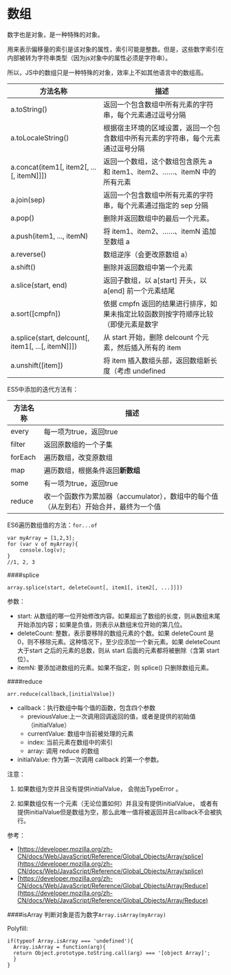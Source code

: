 # 数组

数字也是对象，是一种特殊的对象。

用来表示偏移量的索引是该对象的属性，索引可能是整数。但是，这些数字索引在内部被转为字符串类型（因为js对象中的属性必须是字符串）。

所以，JS中的数组只是一种特殊的对象，效率上不如其他语言中的数组高。

| 方法名称 | 描述 |
| -- | -- |
| a.toString() | 返回一个包含数组中所有元素的字符串，每个元素通过逗号分隔 |
| a.toLocaleString() | 根据宿主环境的区域设置，返回一个包含数组中所有元素的字符串，每个元素通过逗号分隔 |
| a.concat(item1[, item2[, ...[, itemN]]]) | 返回一个数组，这个数组包含原先 a 和 item1、item2、……、itemN 中的所有元素 |
| a.join(sep) | 返回一个包含数组中所有元素的字符串，每个元素通过指定的 sep 分隔 |
| a.pop() | 删除并返回数组中的最后一个元素。 |
| a.push(item1, ..., itemN) | 将 item1、item2、……、itemN 追加至数组 a |
| a.reverse() | 数组逆序（会更改原数组 a） |
| a.shift() | 删除并返回数组中第一个元素 |
| a.slice(start, end) | 返回子数组，以 a[start] 开头，以 a[end] 前一个元素结尾 |
| a.sort([cmpfn]) | 	依据 cmpfn 返回的结果进行排序，如果未指定比较函数则按字符顺序比较（即使元素是数字 |
| a.splice(start, delcount[, item1[, ...[, itemN]]]) | 从 start 开始，删除 delcount 个元素，然后插入所有的 item |
| a.unshift([item]) | 将 item 插入数组头部，返回数组新长度（考虑 undefined |

ES5中添加的迭代方法有：

| 方法名称 | 描述 |
| -- | -- |
| every | 每一项为true，返回true |
| filter | 返回原数组的一个子集 |
| forEach | 遍历数组，改变原数组 |
| map | 遍历数组，根据条件返回**新数组** |
| some | 有一项为true，返回true |
| reduce| 收一个函数作为累加器（accumulator），数组中的每个值（从左到右）开始合并，最终为一个值 |

ES6遍历数组值的方法：```for...of```

    var myArray = [1,2,3];
    for (var v of myArray){	
        console.log(v);
    }
    //1, 2, 3

####splice

    array.splice(start, deleteCount[, item1[, item2[, ...]]])

参数：

* start: 从数组的哪一位开始修改内容。如果超出了数组的长度，则从数组末尾开始添加内容；如果是负值，则表示从数组末位开始的第几位。
* deleteCount: 整数，表示要移除的数组元素的个数。如果 deleteCount 是 0，则不移除元素。这种情况下，至少应添加一个新元素。如果 deleteCount 大于start 之后的元素的总数，则从 start 后面的元素都将被删除（含第 start 位）。
* itemN: 要添加进数组的元素。如果不指定，则 splice() 只删除数组元素。

####reduce

    arr.reduce(callback,[initialValue])

* callback：执行数组中每个值的函数，包含四个参数
  * previousValue:上一次调用回调返回的值，或者是提供的初始值（initialValue）
  * currentValue: 数组中当前被处理的元素
  * index: 当前元素在数组中的索引
  * array: 调用 reduce 的数组
* initialValue: 作为第一次调用 callback 的第一个参数。

注意：

1. 如果数组为空并且没有提供initialValue， 会抛出TypeError 。

2. 如果数组仅有一个元素（无论位置如何）并且没有提供initialValue， 或者有提供initialValue但是数组为空，那么此唯一值将被返回并且callback不会被执行。

参考：
* [https://developer.mozilla.org/zh-CN/docs/Web/JavaScript/Reference/Global_Objects/Array/splice](https://developer.mozilla.org/zh-CN/docs/Web/JavaScript/Reference/Global_Objects/Array/splice)
* [https://developer.mozilla.org/zh-CN/docs/Web/JavaScript/Reference/Global_Objects/Array/Reduce](https://developer.mozilla.org/zh-CN/docs/Web/JavaScript/Reference/Global_Objects/Array/Reduce)

####isArray
判断对象是否为数字``Array.isArray(myArray)``

Polyfill:

    if(typeof Array.isArray === 'undefined'){
      Array.isArray = function(arg){
      return Object.prototype.toString.call(arg) === '[object Array]';
      }
    }

